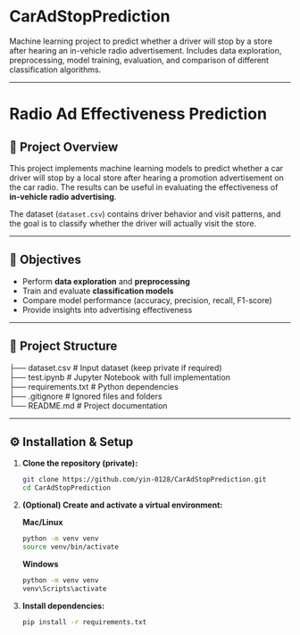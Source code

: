 # CarAdStopPrediction

Machine learning project to predict whether a driver will stop by a store after hearing an in-vehicle radio advertisement. Includes data exploration, preprocessing, model training, evaluation, and comparison of different classification algorithms.

---

# Radio Ad Effectiveness Prediction

## 📌 Project Overview
This project implements machine learning models to predict whether a car driver will stop by a local store after hearing a promotion advertisement on the car radio. The results can be useful in evaluating the effectiveness of **in-vehicle radio advertising**.

The dataset (`dataset.csv`) contains driver behavior and visit patterns, and the goal is to classify whether the driver will actually visit the store.

---

## 🎯 Objectives
- Perform **data exploration** and **preprocessing**  
- Train and evaluate **classification models**  
- Compare model performance (accuracy, precision, recall, F1-score)  
- Provide insights into advertising effectiveness  

---

## 📂 Project Structure

├── dataset.csv        # Input dataset (keep private if required)<br>
├── test.ipynb         # Jupyter Notebook with full implementation<br>
├── requirements.txt   # Python dependencies<br>
├── .gitignore         # Ignored files and folders<br>
└── README.md          # Project documentation

---


## ⚙️ Installation & Setup

1. **Clone the repository (private):**
   ```bash
   git clone https://github.com/yin-0128/CarAdStopPrediction.git
   cd CarAdStopPrediction

2. **(Optional) Create and activate a virtual environment:**

   **Mac/Linux**

   ```bash
   python -m venv venv
   source venv/bin/activate
   ```

   **Windows**

   ```bash
   python -m venv venv
   venv\Scripts\activate
   ```

3. **Install dependencies:**

   ```bash
   pip install -r requirements.txt
   ```



